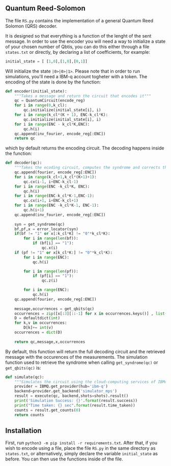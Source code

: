 ## Quantum Reed-Solomon 
The file `RS.py` contains the implementation of a general Quantum Reed Solomon (QRS) decoder.
  
It is designed so that everything is a function of the lenght of the sent message. In order to use the encoder you will need a way to initialize a state of your chosen number of Qbtis, you can do this either through a file `states.txt` or directly, by declaring a list of coefficients, for example:

```python
initial_state = [ [1,0],[1,0],[0,1]]
```
Will initialize the state `|0>|0>|1>`. Please note that in order to run simulations, you'll need a IBM-q account togheter with a token. The encoding of the state is done by the function:

```python
def encoder(initial_state):
    """Takes a message and return the circuit that encodes it"""
    qc = QuantumCircuit(encode_reg)
    for i in range(0,k_cl):
        qc.initialize(initial_state[i], i) 
    for i in range(k_cl*(K + 1), ENC-k_cl*K):
        qc.initialize(initial_state[i], i)
    for i in range(ENC - k_cl*K,ENC):
        qc.h(i)
    qc.append(inv_fourier, encode_reg[:ENC])
    return qc
```
which by default returns the encoding circuit. The decoding happens inside the function:

```python
def decoder(qc):
    """Takes the ecoding circuit, computes the syndrome and corrects the message"""
    qc.append(fourier, encode_reg[:ENC])
    for i in range(k_cl+1,k_cl*(K+1)+1):
        qc.cx(i-1, i+ENC-k_cl-1)
    for i in range(ENC -k_cl*K, ENC):
        qc.h(i)
    for i in range(ENC-k_cl*K-1,ENC-1):
        qc.cx(i+1, i+ENC-k_cl+1)
    for i in range(ENC -k_cl*K-1, ENC-1):
        qc.h(i+1)
    qc.append(inv_fourier, encode_reg[:ENC])
 
    syn = get_syndrome(qc)
    bf,pf,x = error_locator(syn)
    if(bf != "1" or x[:k_cl*K] != "0"*k_cl*K):
        for i in range(len(bf)):
            if (bf[i] == "1"):
                qc.x(i)
    if (pf != "1" or x[k_cl*K:] != "0"*k_cl*K):
        for i in range(ENC):
            qc.h(i)

        for i in range(len(pf)):
            if (pf[i] == "1"):
                qc.z(i)

        for i in range(ENC):
            qc.h(i)
    qc.append(fourier, encode_reg[:ENC])
    
    message,occurrences = get_qbits(qc)
    occurrences = zip([x[:3][::-1] for x in occurrences.keys()] , list(occurrences.values()))
    D = defaultdict(int)
    for k,v in occurrences:
        D[k]+= int(v)
    occurrences = dict(D)
    
    return qc,message,x,occurrences
```
By default, this function will return the full decoding circuit and the retrieved message with the occurences of the measurements. The simulation function used to retrieve the syndrome when calling `get_syndrome(qc)` or `get_qbits(qc)` is:

```python
def simulate(qc):
    """Simulates the circuit using the cloud-computing services of IBMq, this is always the recommended choice to run simulations"""
    provider = IBMQ.get_provider(hub='ibm-q')
    backend=provider.get_backend('simulator_mps')
    result = execute(qc, backend,shots=shots).result()
    print('Simulation Success: {}'.format(result.success))
    print("Time taken: {} sec".format(result.time_taken))
    counts = result.get_counts(0)
    return counts
```

## Installation
First, run `python3 -m pip install -r requirements.txt`. After that, if you wish to encode using a file, place the file `RS.py` in the same directory as `states.txt`, or alternatively, simply declare the variable `initial_state` as before. You can then use the functions inside of the file.
